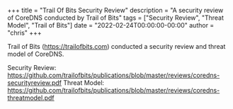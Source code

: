 +++
title = "Trail Of Bits Security Review"
description = "A security review of CoreDNS conducted by Trail of Bits"
tags = ["Security Review", "Threat Model", "Trail of Bits"]
date = "2022-02-24T00:00:00-00:00"
author = "chris"
+++

Trail of Bits (https://trailofbits.com) conducted a security review and threat model of CoreDNS.

Security Review: https://github.com/trailofbits/publications/blob/master/reviews/coredns-securityreview.pdf
Threat Model: https://github.com/trailofbits/publications/blob/master/reviews/coredns-threatmodel.pdf
